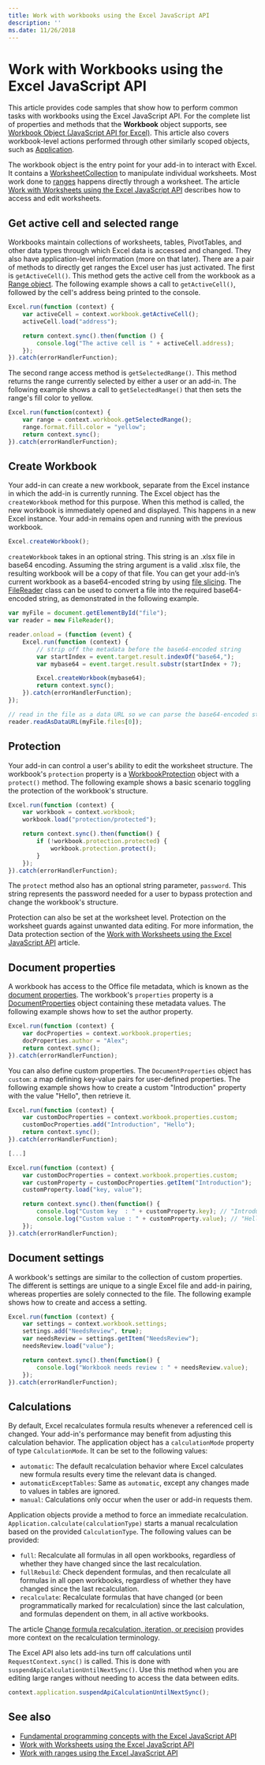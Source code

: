 ```yaml
---
title: Work with workbooks using the Excel JavaScript API
description: ''
ms.date: 11/26/2018
---
```



# Work with Workbooks using the Excel JavaScript API

This article provides code samples that show how to perform common tasks with workbooks using the Excel JavaScript API. For the complete list of properties and methods that the **Workbook** object supports, see [Workbook Object (JavaScript API for Excel)](https://docs.microsoft.com/javascript/api/excel/excel.workbook). This article also covers workbook-level actions performed through other similarly scoped objects, such as [Application](https://docs.microsoft.com/javascript/api/excel/excel.application).

The workbook object is the entry point for your add-in to interact with Excel. It contains a [WorksheetCollection](https://docs.microsoft.com/javascript/api/excel/excel.worksheetcollection) to manipulate individual worksheets. Most work done to [ranges](excel-add-ins-ranges.md) happens directly through a worksheet. The article [Work with Worksheets using the Excel JavaScript API](excel-add-ins-worksheets.md) describes how to access and edit worksheets.

## Get active cell and selected range

Workbooks maintain collections of worksheets, tables, PivotTables, and other data types through which Excel data is accessed and changed. They also have application-level information (more on that later). There are a pair of methods to directly get ranges the Excel user has just activated. The first is `getActiveCell()`. This method gets the active cell from the workbook as a [Range object](https://docs.microsoft.com/javascript/api/excel/excel.range). The following example shows a call to `getActiveCell()`, followed by the cell's address being printed to the console.


```js
Excel.run(function (context) {
    var activeCell = context.workbook.getActiveCell();
	activeCell.load("address");

    return context.sync().then(function () {
		console.log("The active cell is " + activeCell.address);
	});
}).catch(errorHandlerFunction);
```

The second range access method is `getSelectedRange()`. This method returns the range currently selected by either a user or an add-in. The following example shows a call to `getSelectedRange()` that then sets the range's fill color to yellow.

```js
Excel.run(function(context) {
	var range = context.workbook.getSelectedRange();
	range.format.fill.color = "yellow";
	return context.sync();
}).catch(errorHandlerFunction);
```

## Create Workbook

Your add-in can create a new workbook, separate from the Excel instance in which the add-in is currently running. The Excel object has the `createWorkbook` method for this purpose. When this method is called, the new workbook is immediately opened and displayed. This happens in a new Excel instance. Your add-in remains open and running with the previous workbook.

```js
Excel.createWorkbook();
```

`createWorkbook` takes in an optional string. This string is an .xlsx file in base64 encoding. Assuming the string argument is a valid .xlsx file, the resulting workbook will be a copy of that file. You can get your add-in’s current workbook as a base64-encoded string by using [file slicing](https://docs.microsoft.com/javascript/api/office/office.document#getfileasync-filetype--options--callback-). The [FileReader](https://developer.mozilla.org/docs/Web/API/FileReader) class can be used to convert a file into the required base64-encoded string, as demonstrated in the following example. 

```js
var myFile = document.getElementById("file");
var reader = new FileReader();

reader.onload = (function (event) {
	Excel.run(function (context) {
		// strip off the metadata before the base64-encoded string
		var startIndex = event.target.result.indexOf("base64,");
		var mybase64 = event.target.result.substr(startIndex + 7);

		Excel.createWorkbook(mybase64);
		return context.sync();
	}).catch(errorHandlerFunction);
});

// read in the file as a data URL so we can parse the base64-encoded string
reader.readAsDataURL(myFile.files[0]);
```

## Protection

Your add-in can control a user's ability to edit the worksheet structure. The workbook's `protection` property is a [WorkbookProtection](https://docs.microsoft.com/javascript/api/excel/excel.workbookprotection) object with a `protect()` method. The following example shows a basic scenario toggling the protection of the workbook's structure. 

```js
Excel.run(function (context) {
	var workbook = context.workbook;
	workbook.load("protection/protected");

	return context.sync().then(function() {
		if (!workbook.protection.protected) {
			workbook.protection.protect();
		}
	});
}).catch(errorHandlerFunction);
```

The `protect` method also has an optional string parameter, `password`. This string represents the password needed for a user to bypass protection and change the workbook's structure.

Protection can also be set at the worksheet level. Protection on the worksheet guards against unwanted data editing. For more information, the Data protection section of the [Work with Worksheets using the Excel JavaScript API](excel-add-ins-worksheets.md#data-protection) article.

## Document properties

A workbook has access to the Office file metadata, which is known as the [document properties](https://support.office.com/article/View-or-change-the-properties-for-an-Office-file-21D604C2-481E-4379-8E54-1DD4622C6B75). The workbook's `properties` property is a [DocumentProperties](https://docs.microsoft.com/javascript/api/excel/excel.documentproperties) object containing these metadata values. The following example shows how to set the author property.

```js
Excel.run(function (context) {
	var docProperties = context.workbook.properties;
	docProperties.author = "Alex";
	return context.sync();
}).catch(errorHandlerFunction);
```

You can also define custom properties. The `DocumentProperties` object has `custom`: a map defining key-value pairs for user-defined properties. The following example shows how to create a custom "Introduction" property with the value "Hello", then retrieve it.

```js
Excel.run(function (context) {
	var customDocProperties = context.workbook.properties.custom;
	customDocProperties.add("Introduction", "Hello");
	return context.sync();
}).catch(errorHandlerFunction);

[...]

Excel.run(function (context) {
	var customDocProperties = context.workbook.properties.custom;
	var customProperty = customDocProperties.getItem("Introduction");
	customProperty.load("key, value");

	return context.sync().then(function() {
        console.log("Custom key  : " + customProperty.key); // "Introduction"
        console.log("Custom value : " + customProperty.value); // "Hello"
	});
}).catch(errorHandlerFunction);
```

## Document settings

A workbook's settings are similar to the collection of custom properties. The different is settings are unique to a single Excel file and add-in pairing, whereas properties are solely connected to the file. The following example shows how to create and access a setting.

```js
Excel.run(function (context) {
	var settings = context.workbook.settings;
	settings.add("NeedsReview", true);
	var needsReview = settings.getItem("NeedsReview");
	needsReview.load("value");

	return context.sync().then(function() {
		console.log("Workbook needs review : " + needsReview.value);
	});
}).catch(errorHandlerFunction);
```

## Calculations

By default, Excel recalculates formula results whenever a referenced cell is changed. Your add-in's performance may benefit from adjusting this calculation behavior. The application object has a `calculationMode` property of type `CalculationMode`. It can be set to the following values:

 - `automatic`: The default recalculation behavior where Excel calculates new formula results every time the relevant data is changed.
 - `automaticExceptTables`: Same as `automatic`, except any changes made to values in tables are ignored.
 - `manual`: Calculations only occur when the user or add-in requests them.
 
Application objects provide a method to force an immediate recalculation. `Application.calculate(calculationType)` starts a manual recalculation based on the provided `CalculationType`. The following values can be provided:

 - `full`: Recalculate all formulas in all open workbooks, regardless of whether they have changed since the last recalculation.
 - `fullRebuild`: Check dependent formulas, and then recalculate all formulas in all open workbooks, regardless of whether they have changed since the last recalculation.
 - `recalculate`: Recalculate formulas that have changed (or been programmatically marked for recalculation) since the last calculation, and formulas dependent on them, in all active workbooks.
 
The article [Change formula recalculation, iteration, or precision](https://support.office.com/article/change-formula-recalculation-iteration-or-precision-73fc7dac-91cf-4d36-86e8-67124f6bcce4) provides more context on the recalculation terminology.

The Excel API also lets add-ins turn off calculations until `RequestContext.sync()` is called. This is done with `suspendApiCalculationUntilNextSync()`. Use this method when you are editing large ranges without needing to access the data between edits.

```js
context.application.suspendApiCalculationUntilNextSync();
```

## See also

- [Fundamental programming concepts with the Excel JavaScript API](excel-add-ins-core-concepts.md)
- [Work with Worksheets using the Excel JavaScript API](excel-add-ins-worksheets.md)
- [Work with ranges using the Excel JavaScript API](excel-add-ins-ranges.md)